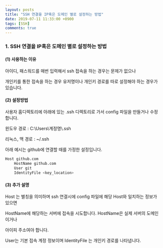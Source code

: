 ```yaml
---
layout: posts
title: "SSH 연결을 IP혹은 도메인 별로 설정하는 방법"
date: 2019-07-11 11:33:00 +0900
tags: [SSH]
comments: true
---
```

### 1. SSH 연결을 IP혹은 도메인 별로 설정하는 방법

#### (1) 사용하는 이유

아이디, 패스워드를 매번 입력해서 ssh 접속을 하는 경우는 문제가 없으나


개인키를 통한 접속을 하는 경우 유저명이나 개인키 경로를 따로 설정해야 하는 경우가 있습니다.


#### (2) 설정방법

사용자 홈디렉토리에 아래에 있는 .ssh 디렉토리로 가서 config 파일을 만들거나 수정합니다.

윈도우 경로 : C:\Users\계정명\\.ssh

리눅스, 맥 경로 : ~/.ssh

아래 예시는 github에 연결할 때를 가정한 설정입니다.

```sh
Host github.com
    HostName github.com
    User git
    IdentityFile <key_location>
```

#### (3) 추가 설명

Host 는 별칭을 의미하며 ssh 연결시에 config 파일에 해당 Host와 일치하는 정보가 있으면

HostName에 해당하는 서버에 접속을 시도합니다. HostName은 실제 서버의 도메인이거나

아이피 주소여야 합니다.

User는 기본 접속 계정 정보이며 IdentityFile 는 개인키 경로를 나타냅니다.